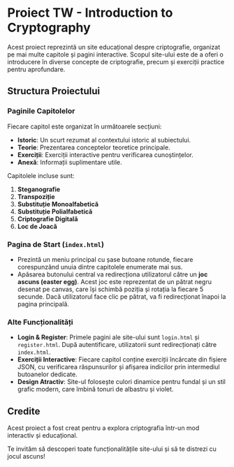 # Proiect TW - Introduction to Cryptography

Acest proiect reprezintă un site educațional despre criptografie, organizat pe mai multe capitole și pagini interactive. Scopul site-ului este de a oferi o introducere în diverse concepte de criptografie, precum și exerciții practice pentru aprofundare.

## Structura Proiectului

### Paginile Capitolelor
Fiecare capitol este organizat în următoarele secțiuni:
- **Istoric**: Un scurt rezumat al contextului istoric al subiectului.
- **Teorie**: Prezentarea conceptelor teoretice principale.
- **Exerciții**: Exerciții interactive pentru verificarea cunoștințelor.
- **Anexă**: Informații suplimentare utile.

Capitolele incluse sunt:
1. **Steganografie**
2. **Transpoziție**
3. **Substituție Monoalfabetică**
4. **Substituție Polialfabetică**
5. **Criptografie Digitală**
6. **Loc de Joacă**

### Pagina de Start (`index.html`)
- Prezintă un meniu principal cu șase butoane rotunde, fiecare corespunzând unuia dintre capitolele enumerate mai sus.
- Apăsarea butonului central va redirecționa utilizatorul către un **joc ascuns (easter egg)**. Acest joc este reprezentat de un pătrat negru desenat pe canvas, care își schimbă poziția și rotația la fiecare 5 secunde. Dacă utilizatorul face clic pe pătrat, va fi redirecționat înapoi la pagina principală.

### Alte Funcționalități
- **Login & Register**: Primele pagini ale site-ului sunt `login.html` și `register.html`. După autentificare, utilizatorii sunt redirecționați către `index.html`.
- **Exerciții Interactive**: Fiecare capitol conține exerciții încărcate din fișiere JSON, cu verificarea răspunsurilor și afișarea indicilor prin intermediul butoanelor dedicate.
- **Design Atractiv**: Site-ul folosește culori dinamice pentru fundal și un stil grafic modern, care îmbină tonuri de albastru și violet.

## Credite
Acest proiect a fost creat pentru a explora criptografia într-un mod interactiv și educațional.

Te invităm să descoperi toate funcționalitățile site-ului și să te distrezi cu jocul ascuns!
